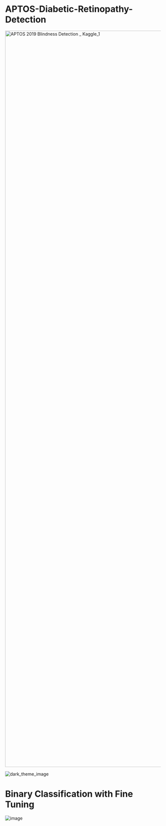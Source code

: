 # APTOS-Diabetic-Retinopathy-Detection
<img width="2382" alt="APTOS 2019 Blindness Detection _ Kaggle_1" src="https://github.com/user-attachments/assets/ae9bd13c-ba81-48f8-a4e2-bec86d173f3b">

![dark_theme_image](https://github.com/user-attachments/assets/f8d60937-ef5d-4529-9971-d7a2317ac158)

# Binary Classification with Fine Tuning

![image](https://github.com/user-attachments/assets/27cdb978-35f6-45d3-a089-660c03a6da68)
